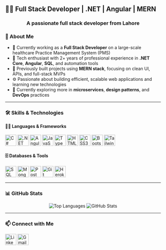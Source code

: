 ## 👨‍💻 Full Stack Developer | .NET | Angular | MERN  
<h3 align="center">A passionate full stack developer from Lahore</h3>

### 🚀 About Me

- 💼 Currently working as a **Full Stack Developer** on a large-scale healthcare Practice Management System (PMS)
- 🧠 Tech enthusiast with 2+ years of professional experience in **.NET Core**, **Angular**, **SQL**, and automation tools
- 🧰 Previously built projects using **MERN stack**, focusing on clean UI, APIs, and full-stack MVPs
- ⚙️ Passionate about building efficient, scalable web applications and learning new technologies
- 🌱 Currently exploring more in **microservices**, **design patterns**, and **DevOps** practices

---

### 🛠️ Skills & Technologies

#### 👨‍💻 Languages & Frameworks
<p align="left">
  <img src="https://raw.githubusercontent.com/danielcranney/readme-generator/main/public/icons/skills/csharp-colored.svg" width="36" height="36" alt="C#" />
  <img src="https://raw.githubusercontent.com/danielcranney/readme-generator/main/public/icons/skills/dot-net-colored.svg" width="36" height="36" alt=".NET" />
  <img src="https://raw.githubusercontent.com/danielcranney/readme-generator/main/public/icons/skills/angular-colored.svg" width="36" height="36" alt="Angular" />
  <img src="https://raw.githubusercontent.com/danielcranney/readme-generator/main/public/icons/skills/javascript-colored.svg" width="36" height="36" alt="JavaScript" />
  <img src="https://raw.githubusercontent.com/danielcranney/readme-generator/main/public/icons/skills/typescript-colored.svg" width="36" height="36" alt="TypeScript" />
  <img src="https://raw.githubusercontent.com/danielcranney/readme-generator/main/public/icons/skills/html5-colored.svg" width="36" height="36" alt="HTML5" />
  <img src="https://raw.githubusercontent.com/danielcranney/readme-generator/main/public/icons/skills/css3-colored.svg" width="36" height="36" alt="CSS3" />
  <img src="https://raw.githubusercontent.com/danielcranney/readme-generator/main/public/icons/skills/bootstrap-colored.svg" width="36" height="36" alt="Bootstrap" />
  <img src="https://www.vectorlogo.zone/logos/tailwindcss/tailwindcss-icon.svg" width="36" height="36" alt="Tailwind CSS" />
</p>

#### 🗄️ Databases & Tools
<p align="left">
  <img src="https://raw.githubusercontent.com/danielcranney/readme-generator/main/public/icons/skills/sql-server-colored.svg" width="36" height="36" alt="SQL Server" />
  <img src="https://raw.githubusercontent.com/danielcranney/readme-generator/main/public/icons/skills/mongodb-colored.svg" width="36" height="36" alt="MongoDB" />
  <img src="https://www.vectorlogo.zone/logos/getpostman/getpostman-icon.svg" alt="Postman" width="36" height="36"/>
  <img src="https://www.vectorlogo.zone/logos/git-scm/git-scm-icon.svg" alt="Git" width="36" height="36"/>
  <img src="https://raw.githubusercontent.com/danielcranney/readme-generator/main/public/icons/skills/heroku-colored.svg" width="36" height="36" alt="Heroku" />
</p>

---


### 📊 GitHub Stats

<p align="center">
  <img src="https://github-readme-stats.vercel.app/api/top-langs/?username=daniyal9999&layout=compact&theme=radical" alt="Top Languages" />
  <img src="https://github-readme-stats.vercel.app/api?username=daniyal9999&show_icons=true&theme=radical" alt="GitHub Stats" />
</p>

---

### 📫 Connect with Me

<p align="left">
  <a href="https://www.linkedin.com/in/muhammad-daniyal-javed" target="_blank"><img src="https://www.vectorlogo.zone/logos/linkedin/linkedin-icon.svg" width="36" height="36" alt="LinkedIn" /></a>
  <a href="mailto:daniyaljaved9@gmail.com"><img src="https://www.vectorlogo.zone/logos/gmail/gmail-icon.svg" width="36" height="36" alt="Gmail" /></a>
</p>

